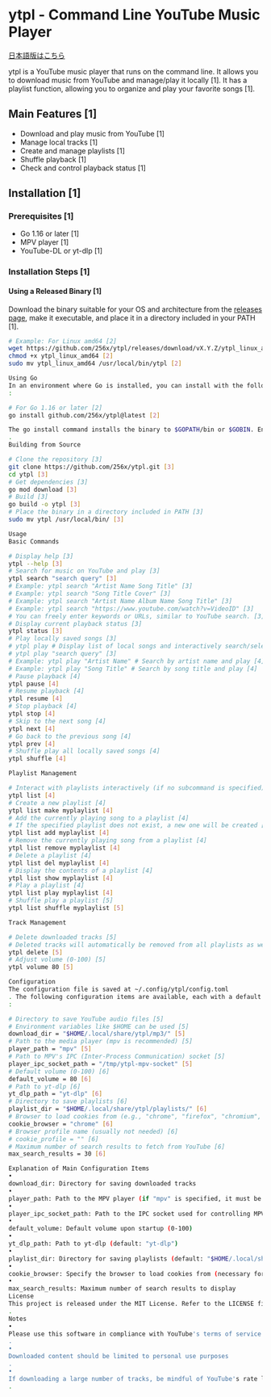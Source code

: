 # ytpl - Command Line YouTube Music Player

[日本語版はこちら](README.md)

ytpl is a YouTube music player that runs on the command line. It allows you to download music from YouTube and manage/play it locally [1]. It has a playlist function, allowing you to organize and play your favorite songs [1].

## Main Features [1]

- Download and play music from YouTube [1]
- Manage local tracks [1]
- Create and manage playlists [1]
- Shuffle playback [1]
- Check and control playback status [1]

## Installation [1]

### Prerequisites [1]

- Go 1.16 or later [1]
- MPV player [1]
- YouTube-DL or yt-dlp [1]

### Installation Steps [1]

#### Using a Released Binary [1]

Download the binary suitable for your OS and architecture from the [releases page](https://github.com/256x/ytpl/releases), make it executable, and place it in a directory included in your PATH [1].

```bash
# Example: For Linux amd64 [2]
wget https://github.com/256x/ytpl/releases/download/vX.Y.Z/ytpl_linux_amd64 [2]
chmod +x ytpl_linux_amd64 [2]
sudo mv ytpl_linux_amd64 /usr/local/bin/ytpl [2]

Using Go
In an environment where Go is installed, you can install with the following command
:

# For Go 1.16 or later [2]
go install github.com/256x/ytpl@latest [2]

The go install command installs the binary to $GOPATH/bin or $GOBIN. Ensure these directories are included in your PATH
.
Building from Source

# Clone the repository [3]
git clone https://github.com/256x/ytpl.git [3]
cd ytpl [3]
# Get dependencies [3]
go mod download [3]
# Build [3]
go build -o ytpl [3]
# Place the binary in a directory included in PATH [3]
sudo mv ytpl /usr/local/bin/ [3]

Usage
Basic Commands

# Display help [3]
ytpl --help [3]
# Search for music on YouTube and play [3]
ytpl search "search query" [3]
# Example: ytpl search "Artist Name Song Title" [3]
# Example: ytpl search "Song Title Cover" [3]
# Example: ytpl search "Artist Name Album Name Song Title" [3]
# Example: ytpl search "https://www.youtube.com/watch?v=VideoID" [3]
# You can freely enter keywords or URLs, similar to YouTube search. [3]
# Display current playback status [3]
ytpl status [3]
# Play locally saved songs [3]
# ytpl play # Display list of local songs and interactively search/select to play [3]
# ytpl play "search query" [3]
# Example: ytpl play "Artist Name" # Search by artist name and play [4]
# Example: ytpl play "Song Title" # Search by song title and play [4]
# Pause playback [4]
ytpl pause [4]
# Resume playback [4]
ytpl resume [4]
# Stop playback [4]
ytpl stop [4]
# Skip to the next song [4]
ytpl next [4]
# Go back to the previous song [4]
ytpl prev [4]
# Shuffle play all locally saved songs [4]
ytpl shuffle [4]

Playlist Management

# Interact with playlists interactively (if no subcommand is specified) [4]
ytpl list [4]
# Create a new playlist [4]
ytpl list make myplaylist [4]
# Add the currently playing song to a playlist [4]
# If the specified playlist does not exist, a new one will be created [4]
ytpl list add myplaylist [4]
# Remove the currently playing song from a playlist [4]
ytpl list remove myplaylist [4]
# Delete a playlist [4]
ytpl list del myplaylist [4]
# Display the contents of a playlist [4]
ytpl list show myplaylist [4]
# Play a playlist [4]
ytpl list play myplaylist [4]
# Shuffle play a playlist [5]
ytpl list shuffle myplaylist [5]

Track Management

# Delete downloaded tracks [5]
# Deleted tracks will automatically be removed from all playlists as well [5]
ytpl delete [5]
# Adjust volume (0-100) [5]
ytpl volume 80 [5]

Configuration
The configuration file is saved at ~/.config/ytpl/config.toml
. The following configuration items are available, each with a default value set
:

# Directory to save YouTube audio files [5]
# Environment variables like $HOME can be used [5]
download_dir = "$HOME/.local/share/ytpl/mp3/" [5]
# Path to the media player (mpv is recommended) [5]
player_path = "mpv" [5]
# Path to MPV's IPC (Inter-Process Communication) socket [5]
player_ipc_socket_path = "/tmp/ytpl-mpv-socket" [5]
# Default volume (0-100) [6]
default_volume = 80 [6]
# Path to yt-dlp [6]
yt_dlp_path = "yt-dlp" [6]
# Directory to save playlists [6]
playlist_dir = "$HOME/.local/share/ytpl/playlists/" [6]
# Browser to load cookies from (e.g., "chrome", "firefox", "chromium", "brave", "edge") [6]
cookie_browser = "chrome" [6]
# Browser profile name (usually not needed) [6]
# cookie_profile = "" [6]
# Maximum number of search results to fetch from YouTube [6]
max_search_results = 30 [6]

Explanation of Main Configuration Items
•
download_dir: Directory for saving downloaded tracks
•
player_path: Path to the MPV player (if "mpv" is specified, it must be in your PATH)
•
player_ipc_socket_path: Path to the IPC socket used for controlling MPV
•
default_volume: Default volume upon startup (0-100)
•
yt_dlp_path: Path to yt-dlp (default: "yt-dlp")
•
playlist_dir: Directory for saving playlists (default: "$HOME/.local/share/ytpl/playlists/")
•
cookie_browser: Specify the browser to load cookies from (necessary for downloading videos requiring login, default: "firefox")
•
max_search_results: Maximum number of search results to display
License
This project is released under the MIT License. Refer to the LICENSE file for details
.
Notes
•
Please use this software in compliance with YouTube's terms of service
.
•
Downloaded content should be limited to personal use purposes
.
•
If downloading a large number of tracks, be mindful of YouTube's rate limits
.